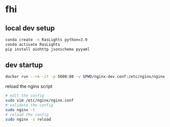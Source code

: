 # fhi

<!--
```sh
sudo /etc/init.d/nginx start
```
# always handy
sudo apt-get install vim -y

## Connect to the Rasperry

```sh
ssh pi@168.192.4.64
```
-->

## local dev setup

```sh
conda create -n RasLights python=3.9
conda activate RasLights
pip install aiohttp jsonschema pyyaml
```

## dev startup

```sh
docker run --rm -it -p 5000:80 -v $PWD/nginx-dev.conf:/etc/nginx/nginx.conf nginx
```

reload the nginx script

```sh
# edit the config
sudo vim /etc/nginx/nginx.conf
# validate the config
sudo nginx -t
# reload the config
sudo nginx -s reload
```